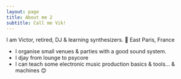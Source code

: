 ```yaml
---
layout: page
title: About me 2
subtitle: Call me Vik!
---
```


I am Victor, retired, DJ & learning synthesizers. 🦖
East Paris, France
- I organise small venues & parties with a good sound system.
- I djay from lounge to psycore
- I can teach some electronic music production basics & tools... & machines 😊 
